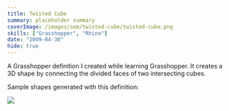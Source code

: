 ```yaml
---
title: Twisted Cube
summary: placeholder summary
coverImage: /images/som/twisted-cube/twisted-cube.png
skills: ["Grasshopper", "Rhino"]
date: "2009-04-30"
hide: true
---
```


A Grasshopper definition I created while learning Grasshopper. It creates a 3D shape by connecting the divided faces of two intersecting cubes.

Sample shapes generated with this definition:

![](/images/som/twisted-cube/twisted-box.jpg)
